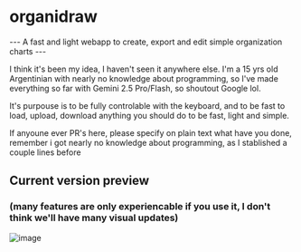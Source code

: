 # organidraw
--- A fast and light webapp to create, export and edit simple organization charts ---

I think it's been my idea, I haven't seen it anywhere else. I'm a 15 yrs old Argentinian with nearly no knowledge about programming, so I've made everything so far with Gemini 2.5 Pro/Flash, so shoutout Google lol.

It's purpouse is to be fully controlable with the keyboard, and to be fast to load, upload, download anything you should do to be fast, light and simple.

If anyoune ever PR's here, please specify on plain text what have you done, remember i got nearly no knowledge about programming, as I stablished a couple lines before

## Current version preview 
### (many features are only experiencable if you use it, I don't think we'll have many visual updates)
![image](https://github.com/user-attachments/assets/23e2ccc8-3794-496e-9052-853d249afcae)


